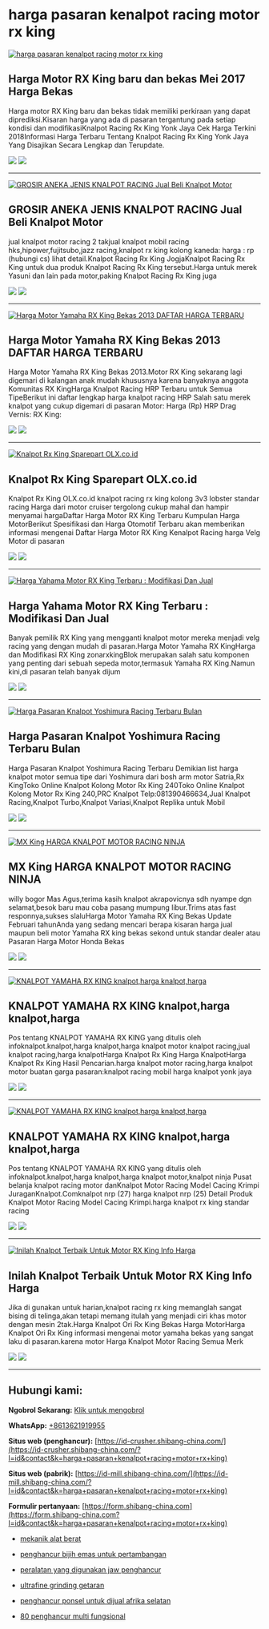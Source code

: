 # harga pasaran kenalpot racing motor rx king

<a href="https://swt.shibang-china.com/?l=id&img&k=harga+pasaran+kenalpot+racing+motor+rx+king" target="_blank">![harga pasaran kenalpot racing motor rx king](http://static.shibang-china.com/all-800x300/1522.jpg)</a>

## Harga Motor RX King baru dan bekas Mei 2017 Harga Bekas
Harga motor RX King baru dan bekas tidak memiliki perkiraan yang dapat diprediksi.Kisaran harga yang ada di pasaran tergantung pada setiap kondisi dan modifikasiKnalpot Racing Rx King Yonk Jaya Cek Harga Terkini 2018Informasi Harga Terbaru Tentang Knalpot Racing Rx King Yonk Jaya Yang Disajikan Secara Lengkap dan Terupdate.


<a href="https://whatsapp.shibangsoft.com/WhatsApp.php" target="_blank" title="WhatsApp">![](http://static.shibang-china.com/icon/whatsapp.png)</a> <a href="https://swt.shibang-china.com/?l=id&icon&k=harga+pasaran+kenalpot+racing+motor+rx+king" target="_blank">![](http://static.shibang-china.com/icon/chat-id.png)</a>

---

<a href="https://swt.shibang-china.com/?l=id&img&k=harga+pasaran+kenalpot+racing+motor+rx+king" target="_blank">![GROSIR ANEKA JENIS KNALPOT RACING Jual Beli Knalpot Motor](http://static.shibang-china.com/all-800x300/788.jpg)</a>

## GROSIR ANEKA JENIS KNALPOT RACING Jual Beli Knalpot Motor
jual knalpot motor racing 2 takjual knalpot mobil racing hks,hipower,fujitsubo,jazz racing,knalpot rx king kolong kaneda: harga : rp (hubungi cs) lihat detail.Knalpot Racing Rx King JogjaKnalpot Racing Rx King untuk dua produk Knalpot Racing Rx King tersebut.Harga untuk merek Yasuni dan lain pada motor,paking Knalpot Racing Rx King juga


<a href="https://whatsapp.shibangsoft.com/WhatsApp.php" target="_blank" title="WhatsApp">![](http://static.shibang-china.com/icon/whatsapp.png)</a> <a href="https://swt.shibang-china.com/?l=id&icon&k=harga+pasaran+kenalpot+racing+motor+rx+king" target="_blank">![](http://static.shibang-china.com/icon/chat-id.png)</a>

---

<a href="https://swt.shibang-china.com/?l=id&img&k=harga+pasaran+kenalpot+racing+motor+rx+king" target="_blank">![Harga Motor Yamaha RX King Bekas 2013 DAFTAR HARGA TERBARU](http://static.shibang-china.com/all-800x300/1214.jpg)</a>

## Harga Motor Yamaha RX King Bekas 2013 DAFTAR HARGA TERBARU
Harga Motor Yamaha RX King Bekas 2013.Motor RX King sekarang lagi digemari di kalangan anak mudah khususnya karena banyaknya anggota Komunitas RX KingHarga Knalpot Racing HRP Terbaru untuk Semua TipeBerikut ini daftar lengkap harga knalpot racing HRP Salah satu merek knalpot yang cukup digemari di pasaran Motor: Harga (Rp) HRP Drag Vernis: RX King:


<a href="https://whatsapp.shibangsoft.com/WhatsApp.php" target="_blank" title="WhatsApp">![](http://static.shibang-china.com/icon/whatsapp.png)</a> <a href="https://swt.shibang-china.com/?l=id&icon&k=harga+pasaran+kenalpot+racing+motor+rx+king" target="_blank">![](http://static.shibang-china.com/icon/chat-id.png)</a>

---

<a href="https://swt.shibang-china.com/?l=id&img&k=harga+pasaran+kenalpot+racing+motor+rx+king" target="_blank">![Knalpot Rx King Sparepart OLX.co.id](http://static.shibang-china.com/all-800x300/475.jpg)</a>

## Knalpot Rx King Sparepart OLX.co.id
Knalpot Rx King OLX.co.id knalpot racing rx king kolong 3v3 lobster standar racing Harga dari motor cruiser tergolong cukup mahal dan hampir menyamai hargaDaftar Harga Motor RX King Terbaru Kumpulan Harga MotorBerikut Spesifikasi dan Harga Otomotif Terbaru akan memberikan informasi mengenai Daftar Harga Motor RX King Kenalpot Racing harga Velg Motor di pasaran


<a href="https://whatsapp.shibangsoft.com/WhatsApp.php" target="_blank" title="WhatsApp">![](http://static.shibang-china.com/icon/whatsapp.png)</a> <a href="https://swt.shibang-china.com/?l=id&icon&k=harga+pasaran+kenalpot+racing+motor+rx+king" target="_blank">![](http://static.shibang-china.com/icon/chat-id.png)</a>

---

<a href="https://swt.shibang-china.com/?l=id&img&k=harga+pasaran+kenalpot+racing+motor+rx+king" target="_blank">![Harga Yahama Motor RX King Terbaru : Modifikasi Dan Jual](http://static.shibang-china.com/all-800x300/254.jpg)</a>

## Harga Yahama Motor RX King Terbaru : Modifikasi Dan Jual
Banyak pemilik RX King yang mengganti knalpot motor mereka menjadi velg racing yang dengan mudah di pasaran.Harga Motor Yamaha RX KingHarga dan Modifikasi RX King zonarxkingBlok merupakan salah satu komponen yang penting dari sebuah sepeda motor,termasuk Yamaha RX King.Namun kini,di pasaran telah banyak dijum


<a href="https://whatsapp.shibangsoft.com/WhatsApp.php" target="_blank" title="WhatsApp">![](http://static.shibang-china.com/icon/whatsapp.png)</a> <a href="https://swt.shibang-china.com/?l=id&icon&k=harga+pasaran+kenalpot+racing+motor+rx+king" target="_blank">![](http://static.shibang-china.com/icon/chat-id.png)</a>

---

<a href="https://swt.shibang-china.com/?l=id&img&k=harga+pasaran+kenalpot+racing+motor+rx+king" target="_blank">![Harga Pasaran Knalpot Yoshimura Racing Terbaru Bulan](http://static.shibang-china.com/all-800x300/544.jpg)</a>

## Harga Pasaran Knalpot Yoshimura Racing Terbaru Bulan
Harga Pasaran Knalpot Yoshimura Racing Terbaru Demikian list harga knalpot motor semua tipe dari Yoshimura dari bosh arm motor Satria,Rx KingToko Online Knalpot Kolong Motor Rx King 240Toko Online Knalpot Kolong Motor Rx King 240,PRC Knalpot Telp:081390466634,Jual Knalpot Racing,Knalpot Turbo,Knalpot Variasi,Knalpot Replika untuk Mobil


<a href="https://whatsapp.shibangsoft.com/WhatsApp.php" target="_blank" title="WhatsApp">![](http://static.shibang-china.com/icon/whatsapp.png)</a> <a href="https://swt.shibang-china.com/?l=id&icon&k=harga+pasaran+kenalpot+racing+motor+rx+king" target="_blank">![](http://static.shibang-china.com/icon/chat-id.png)</a>

---

<a href="https://swt.shibang-china.com/?l=id&img&k=harga+pasaran+kenalpot+racing+motor+rx+king" target="_blank">![MX King HARGA KNALPOT MOTOR RACING NINJA](http://static.shibang-china.com/all-800x300/444.jpg)</a>

## MX King HARGA KNALPOT MOTOR RACING NINJA
willy bogor Mas Agus,terima kasih knalpot akrapovicnya sdh nyampe dgn selamat,besok baru mau coba pasang mumpung libur.Trims atas fast responnya,sukses slaluHarga Motor Yamaha RX King Bekas Update Februari tahunAnda yang sedang mencari berapa kisaran harga jual maupun beli motor Yamaha RX king bekas sekond untuk standar dealer atau Pasaran Harga Motor Honda Bekas


<a href="https://whatsapp.shibangsoft.com/WhatsApp.php" target="_blank" title="WhatsApp">![](http://static.shibang-china.com/icon/whatsapp.png)</a> <a href="https://swt.shibang-china.com/?l=id&icon&k=harga+pasaran+kenalpot+racing+motor+rx+king" target="_blank">![](http://static.shibang-china.com/icon/chat-id.png)</a>

---

<a href="https://swt.shibang-china.com/?l=id&img&k=harga+pasaran+kenalpot+racing+motor+rx+king" target="_blank">![KNALPOT YAMAHA RX KING knalpot,harga knalpot,harga](http://static.shibang-china.com/all-800x300/670.jpg)</a>

## KNALPOT YAMAHA RX KING knalpot,harga knalpot,harga
Pos tentang KNALPOT YAMAHA RX KING yang ditulis oleh infoknalpot.knalpot,harga knalpot,harga knalpot motor knalpot racing,jual knalpot racing,harga knalpotHarga Knalpot Rx King Harga KnalpotHarga Knalpot Rx King Hasil Pencarian.harga knalpot motor racing,harga knalpot motor buatan garga pasaran:knalpot racing mobil harga knalpot yonk jaya


<a href="https://whatsapp.shibangsoft.com/WhatsApp.php" target="_blank" title="WhatsApp">![](http://static.shibang-china.com/icon/whatsapp.png)</a> <a href="https://swt.shibang-china.com/?l=id&icon&k=harga+pasaran+kenalpot+racing+motor+rx+king" target="_blank">![](http://static.shibang-china.com/icon/chat-id.png)</a>

---

<a href="https://swt.shibang-china.com/?l=id&img&k=harga+pasaran+kenalpot+racing+motor+rx+king" target="_blank">![KNALPOT YAMAHA RX KING knalpot,harga knalpot,harga](http://static.shibang-china.com/all-800x300/26.jpg)</a>

## KNALPOT YAMAHA RX KING knalpot,harga knalpot,harga
Pos tentang KNALPOT YAMAHA RX KING yang ditulis oleh infoknalpot.knalpot,harga knalpot,harga knalpot motor,knalpot ninja Pusat belanja knalpot racing motor danKnalpot Motor Racing Model Cacing Krimpi JuraganKnalpot.Comknalpot nrp (27) harga knalpot nrp (25) Detail Produk Knalpot Motor Racing Model Cacing Krimpi.harga knalpot rx king standar racing


<a href="https://whatsapp.shibangsoft.com/WhatsApp.php" target="_blank" title="WhatsApp">![](http://static.shibang-china.com/icon/whatsapp.png)</a> <a href="https://swt.shibang-china.com/?l=id&icon&k=harga+pasaran+kenalpot+racing+motor+rx+king" target="_blank">![](http://static.shibang-china.com/icon/chat-id.png)</a>

---

<a href="https://swt.shibang-china.com/?l=id&img&k=harga+pasaran+kenalpot+racing+motor+rx+king" target="_blank">![Inilah Knalpot Terbaik Untuk Motor RX King Info Harga](http://static.shibang-china.com/all-800x300/871.jpg)</a>

## Inilah Knalpot Terbaik Untuk Motor RX King Info Harga
Jika di gunakan untuk harian,knalpot racing rx king memanglah sangat bising di telinga,akan tetapi memang itulah yang menjadi ciri khas motor dengan mesin 2tak.Harga Knalpot Ori Rx King Bekas Harga MotorHarga Knalpot Ori Rx King informasi mengenai motor yamaha bekas yang sangat laku di pasaran.karena motor Harga Knalpot Motor Racing Semua Merk


<a href="https://whatsapp.shibangsoft.com/WhatsApp.php" target="_blank" title="WhatsApp">![](http://static.shibang-china.com/icon/whatsapp.png)</a> <a href="https://swt.shibang-china.com/?l=id&icon&k=harga+pasaran+kenalpot+racing+motor+rx+king" target="_blank">![](http://static.shibang-china.com/icon/chat-id.png)</a>

---
## Hubungi kami:

**Ngobrol Sekarang:** [Klik untuk mengobrol](https://swt.shibang-china.com?l=id&contact&k=harga+pasaran+kenalpot+racing+motor+rx+king)

**WhatsApp:**  [+8613621919955](https://whatsapp.shibangsoft.com/WhatsApp.php)

**Situs web (penghancur):** [https://id-crusher.shibang-china.com/](https://id-crusher.shibang-china.com/?l=id&contact&k=harga+pasaran+kenalpot+racing+motor+rx+king)

**Situs web (pabrik):** [https://id-mill.shibang-china.com/](https://id-mill.shibang-china.com/?l=id&contact&k=harga+pasaran+kenalpot+racing+motor+rx+king)

**Formulir pertanyaan:** [https://form.shibang-china.com](https://form.shibang-china.com?l=id&contact&k=harga+pasaran+kenalpot+racing+motor+rx+king)

* [mekanik alat berat](../40/mekanik%20alat%20berat.md)

* [penghancur bijih emas untuk pertambangan](../32/penghancur%20bijih%20emas%20untuk%20pertambangan.md)

* [peralatan yang digunakan jaw penghancur](../35/peralatan%20yang%20digunakan%20jaw%20penghancur.md)

* [ultrafine grinding getaran](../40/ultrafine%20grinding%20getaran.md)

* [penghancur ponsel untuk dijual afrika selatan](../32/penghancur%20ponsel%20untuk%20dijual%20afrika%20selatan.md)

* [80 penghancur multi fungsional](../32/80%20penghancur%20multi%20fungsional.md)